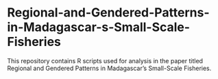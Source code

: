 # Regional-and-Gendered-Patterns-in-Madagascar-s-Small-Scale-Fisheries
This repository contains R scripts used for analysis in the paper titled Regional and Gendered Patterns in Madagascar’s Small-Scale Fisheries. 
